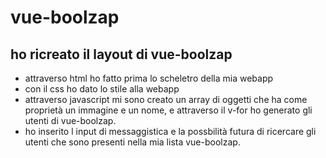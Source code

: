 # vue-boolzap

## ho ricreato il layout di vue-boolzap

-  attraverso html  ho fatto prima lo scheletro della mia webapp
- con il css ho dato lo stile alla webapp
- attraverso javascript mi sono creato un array di oggetti che ha come proprietà un immagine e un nome,
e attraverso il v-for ho generato gli utenti di vue-boolzap.
- ho inserito l input di messaggistica e la possbilità futura di ricercare gli utenti che sono presenti nella mia lista vue-boolzap.